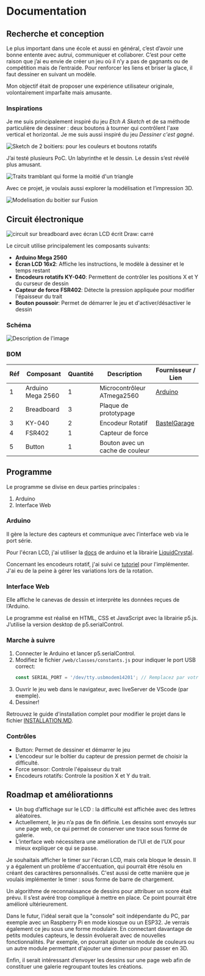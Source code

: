 # Documentation

## Recherche et conception

Le plus important dans une école et aussi en général, c’est d’avoir une bonne entente avec autrui, communiquer et collaborer. C’est pour cette raison que j’ai eu envie de créer un jeu où il n’y a pas de gagnants ou de compétition mais de l’entraide. Pour renforcer les liens et briser la glace, il faut dessiner en suivant un modèle.

Mon objectif était de proposer une expérience utilisateur originale, volontairement imparfaite mais amusante.

### Inspirations

Je me suis principalement inspiré du jeu _Etch A Sketch_ et de sa méthode particulière de dessiner : deux boutons à tourner qui contrôlent l'axe vertical et horizontal. Je me suis aussi inspiré du jeu _Dessiner c'est gagné_.

![Sketch de 2 boitiers: pour les couleurs et boutons rotatifs](/docs/assets/early-sketch.jpg)

J’ai testé plusieurs PoC. Un labyrinthe et le dessin. Le dessin s’est révélé plus amusant.

![Traits tramblant qui forme la moitié d'un triangle](/docs/assets/web-ui-poc.jpg)

Avec ce projet, je voulais aussi explorer la modélisation et l’impression 3D.

![Modelisation du boitier sur Fusion](/docs/assets/modelisation.jpg)

## Circuit électronique

![circuit sur breadboard avec écran LCD écrit Draw: carré](/docs/assets/early-circuit-2.jpg)

Le circuit utilise principalement les composants suivants:
- **Arduino Mega 2560**
- **Écran LCD 16x2**: Affiche les instructions, le modèle à dessiner et le temps restant
- **Encodeurs rotatifs KY-040**: Permettent de contrôler les positions X et Y du curseur de dessin
- **Capteur de force FSR402**: Détecte la pression appliquée pour modifier l'épaisseur du trait
- **Bouton poussoir**: Permet de démarrer le jeu et d'activer/désactiver le dessin

### Schéma

![Description de l'image](/docs/assets/schema_bb.jpg)

### BOM

| Réf | Composant      | Quantité | Description                            | Fournisseur / Lien                                            |
| --- | -------------- | -------- | -------------------------------------- | ------------------------------------------------------------- |
| 1   | Arduino Mega 2560 | 1        | Microcontrôleur ATmega2560             | [Arduino](https://store.arduino.cc/products/arduino-mega-2560-rev3) |
| 2   | Breadboard     | 3        | Plaque de prototypage                  |                                                     |
| 3   | KY-040         | 2        | Encodeur Rotatif                       | [BastelGarage](https://www.bastelgarage.ch/encodeur-rotatif-ky-040)   |
| 4   | FSR402         | 1        | Capteur de force                       |   |
| 5   | Button         | 1        | Bouton avec un cache de couleur        |   |

## Programme

Le programme se divise en deux parties principales :

1. Arduino
2. Interface Web

### Arduino
Il gère la lecture des capteurs et communique avec l’interface web via le port série.

Pour l'écran LCD, j'ai utiliser la [docs](https://docs.arduino.cc/learn/electronics/lcd-displays/) de arduino et la librairie [LiquidCrystal](https://docs.arduino.cc/libraries/liquidcrystal/).

Concernant les encodeurs rotatif, j'ai suivi ce [tutoriel](https://sensorkit.joy-it.net/fr/sensors/ky-040) pour l'implémenter. J'ai eu de la peine à gérer les variations lors de la rotation.

### Interface Web
Elle affiche le canevas de dessin et interprète les données reçues de l’Arduino.

Le programme est réalisé en HTML, CSS et JavaScript avec la librairie p5.js. J’utilise la version desktop de p5.serialControl.

### Marche à suivre

1. Connecter le Arduino et lancer p5.serialControl.
2. Modifiez le fichier `/web/classes/constants.js` pour indiquer le port USB correct:
   ```javascript
   const SERIAL_PORT = '/dev/tty.usbmodem14201'; // Remplacez par votre port
   ```
2. Ouvrir le jeu web dans le navigateur, avec liveServer de VScode (par exemple).
3. Dessiner!

Retrouvez le guide d'installation complet pour modifier le projet dans le fichier [INSTALLATION.MD](/docs/INSTALLATION.MD).

### Contrôles

- Button: Permet de dessiner et démarrer le jeu
- L'encodeur sur le boîtier du capteur de pression permet de choisir la difficulté.
- Force sensor: Controle l'épaisseur du trait
- Encodeurs rotatifs: Controle la position X et Y du trait.

## Roadmap et améliorationns

- Un bug d’affichage sur le LCD : la difficulté est affichée avec des lettres aléatoires.
- Actuellement, le jeu n’a pas de fin définie. Les dessins sont envoyés sur une page web, ce qui permet de conserver une trace sous forme de galerie.
- L’interface web nécessitera une amélioration de l’UI et de l’UX pour mieux expliquer ce qui se passe.

Je souhaitais afficher le timer sur l'écran LCD, mais cela bloque le dessin. Il y a également un problème d'accentuation, qui pourrait être résolu en créant des caractères personnalisés. C'est aussi de cette manière que je voulais implémenter le timer : sous forme de barre de chargement.

Un algorithme de reconnaissance de dessins pour attribuer un score était prévu. Il s’est avéré trop compliqué à mettre en place. Ce point pourrait être amélioré ultérieurement.

Dans le futur, l'idéal serait que la "console" soit indépendante du PC, par exemple avec un Raspberry Pi en mode kiosque ou un ESP32. Je verrais également ce jeu sous une forme modulaire. En connectant davantage de petits modules capteurs, le dessin évoluerait avec de nouvelles fonctionnalités. Par exemple, on pourrait ajouter un module de couleurs ou un autre module permettant d'ajouter une dimension pour passer en 3D.

Enfin, il serait intéressant d’envoyer les dessins sur une page web afin de constituer une galerie regroupant toutes les créations.